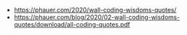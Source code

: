 - https://phauer.com/2020/wall-coding-wisdoms-quotes/
- https://phauer.com/blog/2020/02-wall-coding-wisdoms-quotes/download/all-coding-quotes.pdf